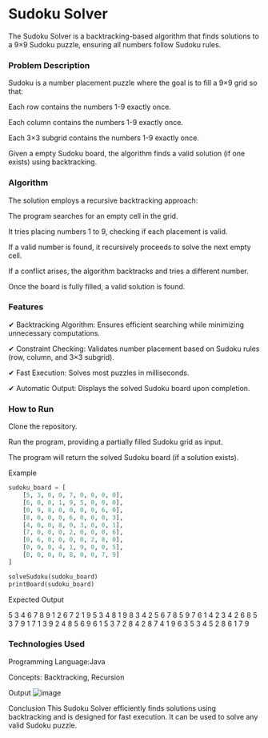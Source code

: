 # Sudoku Solver
The Sudoku Solver is a backtracking-based algorithm that finds solutions to a 9×9 Sudoku puzzle, ensuring all numbers follow Sudoku rules.

### Problem Description
Sudoku is a number placement puzzle where the goal is to fill a 9×9 grid so that:

Each row contains the numbers 1-9 exactly once.

Each column contains the numbers 1-9 exactly once.

Each 3×3 subgrid contains the numbers 1-9 exactly once.

Given a empty Sudoku board, the algorithm finds a valid solution (if one exists) using backtracking.

### Algorithm
The solution employs a recursive backtracking approach:

The program searches for an empty cell in the grid.

It tries placing numbers 1 to 9, checking if each placement is valid.

If a valid number is found, it recursively proceeds to solve the next empty cell.

If a conflict arises, the algorithm backtracks and tries a different number.

Once the board is fully filled, a valid solution is found.

### Features
✔ Backtracking Algorithm: Ensures efficient searching while minimizing unnecessary computations.

✔ Constraint Checking: Validates number placement based on Sudoku rules (row, column, and 3×3 subgrid).

✔ Fast Execution: Solves most puzzles in milliseconds.

✔ Automatic Output: Displays the solved Sudoku board upon completion.

### How to Run

Clone the repository.

Run the program, providing a partially filled Sudoku grid as input.

The program will return the solved Sudoku board (if a solution exists).

Example 
```py
sudoku_board = [
    [5, 3, 0, 0, 7, 0, 0, 0, 0],
    [6, 0, 0, 1, 9, 5, 0, 0, 0],
    [0, 9, 8, 0, 0, 0, 0, 6, 0],
    [8, 0, 0, 0, 6, 0, 0, 0, 3],
    [4, 0, 0, 8, 0, 3, 0, 0, 1],
    [7, 0, 0, 0, 2, 0, 0, 0, 6],
    [0, 6, 0, 0, 0, 0, 2, 8, 0],
    [0, 0, 0, 4, 1, 9, 0, 0, 5],
    [0, 0, 0, 0, 8, 0, 0, 7, 9]
]

solveSudoku(sudoku_board)
printBoard(sudoku_board)
```
Expected Output

5 3 4 6 7 8 9 1 2
6 7 2 1 9 5 3 4 8
1 9 8 3 4 2 5 6 7
8 5 9 7 6 1 4 2 3
4 2 6 8 5 3 7 9 1
7 1 3 9 2 4 8 5 6
9 6 1 5 3 7 2 8 4
2 8 7 4 1 9 6 3 5
3 4 5 2 8 6 1 7 9

### Technologies Used

Programming Language:Java 

Concepts: Backtracking, Recursion

Output 
![image](https://github.com/user-attachments/assets/d98c9cf1-f57f-4777-9964-af02b9ebc1dd)


Conclusion
This Sudoku Solver efficiently finds solutions using backtracking and is designed for fast execution. It can be used to solve any valid Sudoku puzzle.
